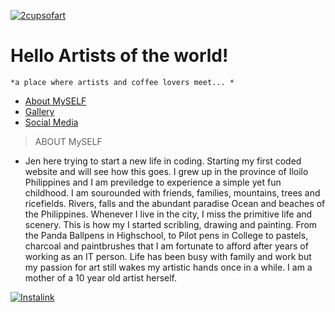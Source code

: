 <a href="http://2cupsofart.com"><img src="https://cdn.shopify.com/s/files/1/0017/7461/6627/products/diamond-painting-coffee-cup-diamond-art-club-3806675140659_a2c5d277-a415-49b2-9b2c-38038e2b8a1a_1024x1024.jpg?v=1556976559" title="Coffee" alt="2cupsofart"></a>

# Hello Artists of the world!

    *a place where artists and coffee lovers meet... * 

- [About MySELF](#aboutmyself)
- [Gallery](#gallery)
- [Social Media](#socialmedia)

> ABOUT MySELF

- Jen here trying to start a new life in coding. Starting my first coded website and will see how this goes. 
I grew up in the province of Iloilo Philippines and I am previledge to experience a simple yet fun childhood. I am sourounded with friends, families, mountains, trees and ricefields. Rivers, falls and the abundant paradise Ocean and beaches of the Philippines. Whenever I live in the city, I miss the primitive life and scenery. This is how my I started scribling, drawing and painting. From the Panda Ballpens in Highschool, to Pilot pens in College to pastels, charcoal and paintbrushes that I am fortunate to afford after years of working as an IT person. Life has been busy with family and work but my passion for art still wakes my artistic hands once in a while. I am a mother of a 10 year old artist herself. 

<a href="http://2cupsofart.com"><img src="https://image.flaticon.com/icons/svg/174/174855.svg" title="Instagaram" alt="Instalink"></a>

